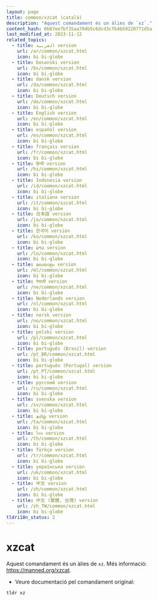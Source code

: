 ```yaml
---
layout: page
title: common/xzcat (català)
description: "Aquest comandament és un àlies de `xz`."
content_hash: 0b87ee7bf35aa704b5c6dcd3cfb4b59220771d5a
last_modified_at: 2023-11-12
related_topics:
  - title: العربية version
    url: /ar/common/xzcat.html
    icon: bi bi-globe
  - title: bosanski version
    url: /bs/common/xzcat.html
    icon: bi bi-globe
  - title: dansk version
    url: /da/common/xzcat.html
    icon: bi bi-globe
  - title: Deutsch version
    url: /de/common/xzcat.html
    icon: bi bi-globe
  - title: English version
    url: /en/common/xzcat.html
    icon: bi bi-globe
  - title: español version
    url: /es/common/xzcat.html
    icon: bi bi-globe
  - title: français version
    url: /fr/common/xzcat.html
    icon: bi bi-globe
  - title: हिन्दी version
    url: /hi/common/xzcat.html
    icon: bi bi-globe
  - title: Indonesia version
    url: /id/common/xzcat.html
    icon: bi bi-globe
  - title: italiano version
    url: /it/common/xzcat.html
    icon: bi bi-globe
  - title: 日本語 version
    url: /ja/common/xzcat.html
    icon: bi bi-globe
  - title: 한국어 version
    url: /ko/common/xzcat.html
    icon: bi bi-globe
  - title: ລາວ version
    url: /lo/common/xzcat.html
    icon: bi bi-globe
  - title: മലയാളം version
    url: /ml/common/xzcat.html
    icon: bi bi-globe
  - title: नेपाली version
    url: /ne/common/xzcat.html
    icon: bi bi-globe
  - title: Nederlands version
    url: /nl/common/xzcat.html
    icon: bi bi-globe
  - title: norsk version
    url: /no/common/xzcat.html
    icon: bi bi-globe
  - title: polski version
    url: /pl/common/xzcat.html
    icon: bi bi-globe
  - title: português (Brasil) version
    url: /pt_BR/common/xzcat.html
    icon: bi bi-globe
  - title: português (Portugal) version
    url: /pt_PT/common/xzcat.html
    icon: bi bi-globe
  - title: русский version
    url: /ru/common/xzcat.html
    icon: bi bi-globe
  - title: svenska version
    url: /sv/common/xzcat.html
    icon: bi bi-globe
  - title: தமிழ் version
    url: /ta/common/xzcat.html
    icon: bi bi-globe
  - title: ไทย version
    url: /th/common/xzcat.html
    icon: bi bi-globe
  - title: Türkçe version
    url: /tr/common/xzcat.html
    icon: bi bi-globe
  - title: українська version
    url: /uk/common/xzcat.html
    icon: bi bi-globe
  - title: 中文 version
    url: /zh/common/xzcat.html
    icon: bi bi-globe
  - title: 中文 (繁體, 台灣) version
    url: /zh_TW/common/xzcat.html
    icon: bi bi-globe
tldri18n_status: 2
---
```

# xzcat

Aquest comandament és un àlies de `xz`.
Més informació: <https://manned.org/xzcat>.

- Veure documentació pel comandament original:

`tldr xz`
